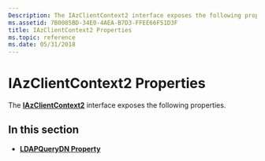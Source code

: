 ```yaml
---
Description: The IAzClientContext2 interface exposes the following properties.
ms.assetid: 7B0085BD-34E0-4AEA-B7D3-FFEE66F51D3F
title: IAzClientContext2 Properties
ms.topic: reference
ms.date: 05/31/2018
---
```


# IAzClientContext2 Properties

The [**IAzClientContext2**](/windows/desktop/api/Azroles/nn-azroles-iazclientcontext2) interface exposes the following properties.

## In this section

-   [**LDAPQueryDN Property**](/windows/desktop/api/Azroles/nf-azroles-iazclientcontext2-get_ldapquerydn)

 

 



